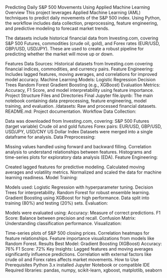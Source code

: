 Predicting Daily S&P 500 Movements Using Applied Machine Learning
Overview
This project leverages Applied Machine Learning (AML) techniques to predict daily movements of the S&P 500 index. Using Python, the workflow includes data collection, preprocessing, feature engineering, and predictive modeling to forecast market trends.

The datasets include historical financial data from Investing.com, covering S&P 500 Futures, commodities (crude oil, gold), and Forex rates (EUR/USD, GBP/USD, USD/JPY). These are used to create a robust pipeline for predicting whether the market will move up or down.

Features
Data Sources: Historical datasets from Investing.com covering financial indices, commodities, and currency pairs.
Feature Engineering: Includes lagged features, moving averages, and correlations for improved model accuracy.
Machine Learning Models:
Logistic Regression
Decision Trees
Random Forest
Gradient Boosting (e.g., XGBoost)
Evaluation Metrics: Accuracy, F1 Score, and model interpretability using feature importance.
Project Structure
Files and Directories
Final Jupyter file.ipynb: The main notebook containing data preprocessing, feature engineering, model training, and evaluation.
/datasets: Raw and processed financial datasets.
README.md: Project documentation.
Workflow
Data Collection:

Data was downloaded from Investing.com, covering:
S&P 500 Futures (target variable)
Crude oil and gold futures
Forex pairs: EUR/USD, GBP/USD, USD/JPY, USD/CNY
US Dollar Index
Datasets were merged into a single dataframe for analysis.
Data Preprocessing:

Missing values handled using forward and backward filling.
Correlation analysis to understand relationships between features.
Histograms and time-series plots for exploratory data analysis (EDA).
Feature Engineering:

Created lagged features for predictive modeling.
Calculated moving averages and volatility metrics.
Normalized and scaled the data for machine learning readiness.
Model Training:

Models used:
Logistic Regression with hyperparameter tuning.
Decision Trees for interpretability.
Random Forest for robust ensemble learning.
Gradient Boosting using XGBoost for high performance.
Data split into training (80%) and testing (20%) sets.
Evaluation:

Models were evaluated using:
Accuracy: Measure of correct predictions.
F1 Score: Balance between precision and recall.
Confusion Matrix: Understanding classification performance.
Visualization:

Time-series plots of S&P 500 closing prices.
Correlation heatmaps for feature relationships.
Feature importance visualizations from models like Random Forest.
Results
Best Model: Gradient Boosting (XGBoost)
Accuracy: 76% F1 Score: 72% 
Key Insights:
Lagged features and moving averages significantly influence predictions.
Correlation with external factors like crude oil and Forex rates affects market movements.
How to Use
Prerequisites
Python 3.x installed
Jupyter Notebook or compatible IDE
Required libraries: pandas, numpy, scikit-learn, xgboost, matplotlib, seaborn
